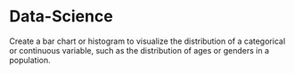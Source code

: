 # Data-Science
Create a bar chart or histogram to visualize the distribution of a categorical or continuous variable, such as the distribution of ages or genders in a population.
